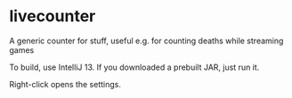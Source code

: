 livecounter
===========

A generic counter for stuff, useful e.g. for counting deaths while streaming games

To build, use IntelliJ 13.  If you downloaded a prebuilt JAR, just run it.

Right-click opens the settings. 
